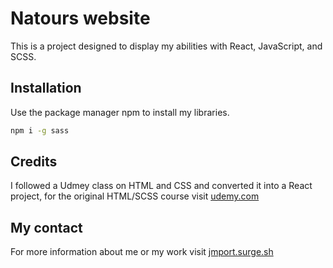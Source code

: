 # Natours website 

This is a project designed to display my abilities with React, JavaScript, and SCSS.

## Installation

Use the package manager npm to install my libraries.

```bash
npm i -g sass

```

## Credits

I followed a Udmey class on HTML and CSS and converted it into a React project, for the original HTML/SCSS course visit [udemy.com](https://www.udemy.com/course/advanced-css-and-sass/)


## My contact

For more information about me or my work visit [jmport.surge.sh](https://jmport.surge.sh/)
